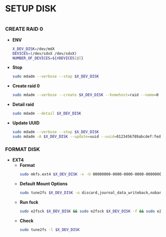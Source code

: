 # SETUP DISK
#
#
### CREATE RAID 0
- **ENV**
    ```bash
    X_DEV_DISK=/dev/mdX
    DEVICES=(/dev/sdxX /dev/sdxX)
    NUMBER_OF_DEVICES=${#DEVICES[@]}
    ```
- **Stop**
    ```bash
    sudo mdadm --verbose --stop $X_DEV_DISK
    ```
- **Create raid 0**
    ```bash
    sudo mdadm --verbose --create $X_DEV_DISK --homehost=raid --name=0 --level=0 --chunk=64 --raid-devices=$NUMBER_OF_DEVICES "${DEVICES[@]}" --metadata=1.2
    ```
- **Detail raid**
    ```bash
    sudo mdadm --detail $X_DEV_DISK
    ```
- **Update UUID**
    ```bash
    sudo mdadm --verbose --stop $X_DEV_DISK
    sudo mdadm -A $X_DEV_DISK --update=uuid --uuid=0123456789abcdef:fedcba9876543210 "${DEVICES[@]}"
    ```
### FORMAT DISK
- **EXT4**
    - **Format**
        ```bash
        sudo mkfs.ext4 $X_DEV_DISK -v -U 00000000-0000-0000-0000-000000000001 -L raid-0 -m 0 -O ^has_journal,^metadata_csum -F
        ```
    - **Default Mount Options**
        ```bash
        sudo tune2fs $X_DEV_DISK -o discard,journal_data_writeback,nobarrier
        ```
    - **Run fsck**
        ```bash
        sudo e2fsck $X_DEV_DISK && sudo e2fsck $X_DEV_DISK -f && sudo e2fsck $X_DEV_DISK -F
        ```
    - **Check**
        ```bash
        sudo tune2fs -l $X_DEV_DISK
        ```